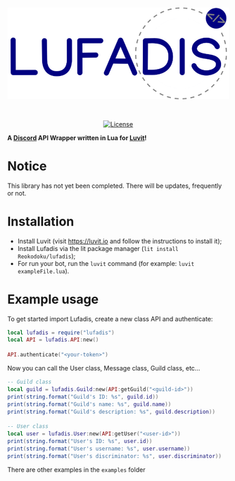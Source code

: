 <div align="center">
  <br />
  <p>
    <a href="https://github.com/Reokodoku/Lufadis"><img src="https://github.com/Reokodoku/Lufadis/raw/main/images/LufadisImage.png" width="600" alt="Lufadis" /></a>
  </p>
  <br />
  <p>
    <a href="https://github.com/Reokodoku/Lufadis/blob/main/LICENSE"><img src="https://img.shields.io/badge/License-MIT-blue.svg" alt="License" /></a>
  </p>
</div>

**A [Discord](https://discord.com) API Wrapper written in Lua for [Luvit](https://luvit.io)!**

# Notice
This library has not yet been completed. There will be updates, frequently or not.

# Installation

- Install Luvit (visit https://luvit.io and follow the instructions to install it);
- Install Lufadis via the lit package manager (`lit install Reokodoku/lufadis`);
- For run your bot, run the `luvit` command (for example: `luvit exampleFile.lua`).

# Example usage

To get started import Lufadis, create a new class API and authenticate:

```lua
local lufadis = require("lufadis")
local API = lufadis.API:new()

API.authenticate("<your-token>")
```

Now you can call the User class, Message class, Guild class, etc...
```lua
-- Guild class
local guild = lufadis.Guild:new(API:getGuild("<guild-id>"))
print(string.format("Guild's ID: %s", guild.id))
print(string.format("Guild's name: %s", guild.name))
print(string.format("Guild's description: %s", guild.description))

-- User class
local user = lufadis.User:new(API:getUser("<user-id>"))
print(string.format("User's ID: %s", user.id))
print(string.format("User's username: %s", user.username))
print(string.format("User's discriminator: %s", user.discriminator))
```

There are other examples in the `examples` folder
